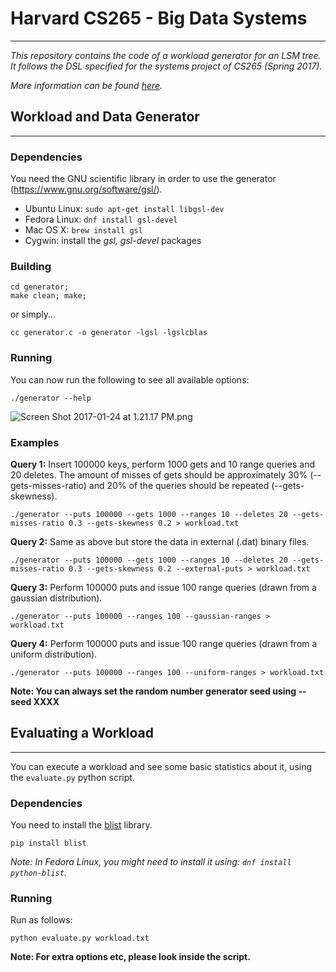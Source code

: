 # Harvard CS265 - Big Data Systems #
---
*This repository contains the code of a workload generator for an LSM tree.
It follows the DSL specified for the systems project of CS265 (Spring 2017).*

*More information can be found [here](http://daslab.seas.harvard.edu/classes/cs265/project.html).*

## Workload and Data Generator ##
---

### Dependencies ###
You need the GNU scientific library in order to use the generator (https://www.gnu.org/software/gsl/).

* Ubuntu Linux: ```sudo apt-get install libgsl-dev```
* Fedora Linux: ```dnf install gsl-devel```
* Mac OS X: ```brew install gsl```
* Cygwin: install the *gsl, gsl-devel* packages

### Building ###
```
cd generator;
make clean; make;
```

or simply...
```
cc generator.c -o generator -lgsl -lgslcblas
```

### Running ###
You can now run the following to see all available options:
```
./generator --help
```

![Screen Shot 2017-01-24 at 1.21.17 PM.png](https://bitbucket.org/repo/9de5E4/images/2315274117-Screen%20Shot%202017-01-24%20at%201.21.17%20PM.png)

### Examples ###
**Query 1:** Insert 100000 keys, perform 1000 gets and 10 range queries and 20 deletes. The amount of misses of gets should be approximately 30% (--gets-misses-ratio) and 20% of the queries should be repeated (--gets-skewness).

```
./generator --puts 100000 --gets 1000 --ranges 10 --deletes 20 --gets-misses-ratio 0.3 --gets-skewness 0.2 > workload.txt
```

**Query 2:** Same as above but store the data in external (.dat) binary files.
```
./generator --puts 100000 --gets 1000 --ranges 10 --deletes 20 --gets-misses-ratio 0.3 --gets-skewness 0.2 --external-puts > workload.txt
```

**Query 3:** Perform 100000 puts and issue 100 range queries (drawn from a gaussian distribution).
```
./generator --puts 100000 --ranges 100 --gaussian-ranges > workload.txt
```

**Query 4:** Perform 100000 puts and issue 100 range queries (drawn from a uniform distribution).
```
./generator --puts 100000 --ranges 100 --uniform-ranges > workload.txt
```

**Note: You can always set the random number generator seed using --seed XXXX**


## Evaluating a Workload ##
---
You can execute a workload and see some basic statistics about it, using the ```evaluate.py``` python script.

### Dependencies ###
You need to install the [blist](https://pypi.python.org/pypi/blist/?) library.

```pip install blist```

*Note: In Fedora Linux, you might need to install it using: ```dnf install python-blist```.*

### Running ###

Run as follows:
```
python evaluate.py workload.txt
```

**Note: For extra options etc, please look inside the script.**